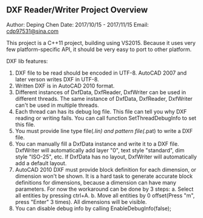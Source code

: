 ## DXF Reader/Writer Project Overview

Author: Deping Chen
Date: 2017/10/15 - 2017/11/15
Email: cdp97531@sina.com

This project is a C++11 project, building using VS2015.
Because it uses very few platform-specific API, it should be very easy to port to other platform.

DXF lib features:
1. DXF file to be read should be encoded in UTF-8. AutoCAD 2007 and later verson writes DXF in UTF-8.
2. Written DXF is in AutoCAD 2010 format.
3. Different instances of DxfData, DxfReader, DxfWriter can be used in different threads. The same instance of DxfData, DxfReader, DxfWriter can't be used in multiple threads.
4. Each thread can has its debug log file. This file can tell you why DXF reading or writing fails. You can call function SetThreadDebugInfo to set this file.
5. You must provide line type file(*.lin) and pattern file(*.pat) to write a DXF file.
6. You can manually fill a DxfData instance and write it to a DXF file. DxfWriter will automatically add layer "0", text style "standard", dim style "ISO-25", etc. If DxfData has no layout, DxfWriter will automatically add a default layout.
7. AutoCAD 2010 DXF must provide block definition for each dimension, or dimension won't be shown. It is a hard task to generate accurate block definitions for dimensions, because a dimension can have many parameters. For now the workaround can be done by 3 steps:
    a. Select all entities by pressing ctrl+A.
    b. Move all entities by 0 offset(Press "m", press "Enter" 3 times). All dimensions will be visible.
8. You can disable debug info by calling EnableDebugInfo(false);
